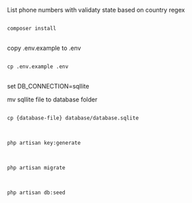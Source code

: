 <p>List phone numbers with validaty state based on country regex</p>
<div class="snippet-clipboard-content position-relative overflow-auto">
<pre>
<code>
composer install
</code>
</pre>
</div>

<p>copy .env.example to .env</p>
<div class="snippet-clipboard-content position-relative overflow-auto">
<pre>
<code>
cp .env.example .env
</code>
</pre>
</div>
<p>set DB_CONNECTION=sqllite</p>


<p>mv sqllite file to database folder</p>
<div class="snippet-clipboard-content position-relative overflow-auto">
<pre>
<code>
cp {database-file} database/database.sqlite
</code>
</pre>
</div>

<div class="snippet-clipboard-content position-relative overflow-auto">
<pre>
<code>
php artisan key:generate
</code>
</pre>
</div>

<div class="snippet-clipboard-content position-relative overflow-auto">
<pre>
<code>
php artisan migrate
</code>
</pre>
</div>

<div class="snippet-clipboard-content position-relative overflow-auto">
<pre>
<code>
php artisan db:seed
</code>
</pre>
</div>
